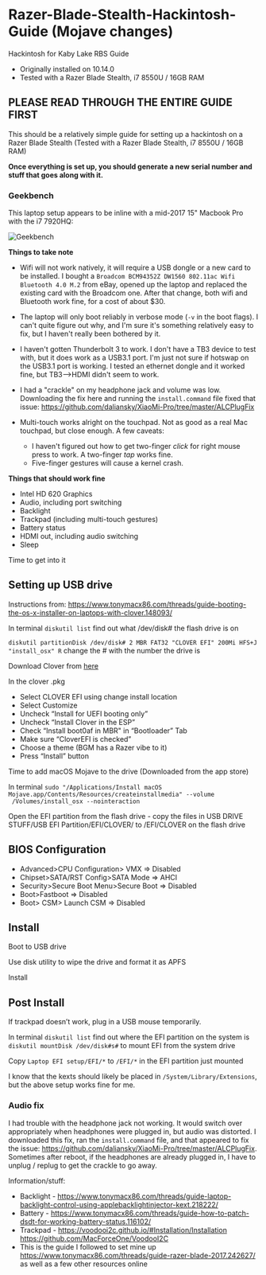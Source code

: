 # Razer-Blade-Stealth-Hackintosh-Guide (Mojave changes)
Hackintosh for Kaby Lake RBS Guide

* Originally installed on 10.14.0
* Tested with a Razer Blade Stealth, i7 8550U / 16GB RAM

## **PLEASE READ THROUGH THE ENTIRE GUIDE FIRST**

This should be a relatively simple guide for setting up a hackintosh on a Razer Blade Stealth (Tested with a Razer Blade Stealth, i7 8550U / 16GB RAM) 

**Once everything is set up, you should generate a new serial number and stuff that goes along with it.**

### Geekbench

This laptop setup appears to be inline with a mid-2017 15" Macbook Pro with the i7 7920HQ:

![Geekbench](https://www.dropbox.com/s/v2hhia23azd11wu/Screen%20Shot%202018-10-25%20at%2010.22.17%20am.png?raw=1)


**Things to take note**

* Wifi will not work natively, it will require a USB dongle or a new card to be installed. I bought a `Broadcom BCM94352Z DW1560 802.11ac Wifi Bluetooth 4.0 M.2` from eBay, opened up the laptop and replaced the existing card with the Broadcom one.  After that change, both wifi and Bluetooth work fine, for a cost of about $30.

* The laptop will only boot reliably in verbose mode (`-v` in the boot flags).  I can't quite figure out why, and I'm sure it's something relatively easy to fix, but I haven't really been bothered by it.

* I haven't gotten Thunderbolt 3 to work.  I don't have a TB3 device to test with, but it does work as a USB3.1 port.  I'm just not sure if hotswap on the USB3.1 port is working.  I tested an ethernet dongle and it worked fine, but TB3-->HDMI didn't seem to work.

* I had a "crackle" on my headphone jack and volume was low.  Downloading the fix here and running the `install.command` file fixed that issue:  https://github.com/daliansky/XiaoMi-Pro/tree/master/ALCPlugFix

* Multi-touch works alright on the touchpad.  Not as good as a real Mac touchpad, but close enough.  A few caveats:
  * I haven't figured out how to get two-finger *click* for right mouse press to work.  A two-finger *tap* works fine.
  * Five-finger gestures will cause a kernel crash.  

**Things that should work fine**
	
* Intel HD 620 Graphics
* Audio, including port switching
* Backlight
* Trackpad (including multi-touch gestures)
* Battery status
* HDMI out, including audio switching
* Sleep

Time to get into it

## **Setting up USB drive**

Instructions from: https://www.tonymacx86.com/threads/guide-booting-the-os-x-installer-on-laptops-with-clover.148093/

In terminal
`diskutil list` find out what /dev/disk# the flash drive is on

`diskutil partitionDisk /dev/disk# 2 MBR FAT32 "CLOVER EFI" 200Mi HFS+J "install_osx" R` change the # with the number the drive is

Download Clover from [here](https://sourceforge.net/projects/cloverefiboot/)

In the clover .pkg

* Select CLOVER EFI using change install location
* Select Customize
* Uncheck “Install for UEFI booting only”
* Uncheck “Install Clover in the ESP”
* Check “Install boot0af in MBR" in “Bootloader” Tab
* Make sure “CloverEFI is checked”
* Choose a theme (BGM has a Razer vibe to it)
* Press “Install” button


Time to add macOS Mojave to the drive (Downloaded from the app store)

In terminal
`sudo "/Applications/Install macOS Mojave.app/Contents/Resources/createinstallmedia" --volume  /Volumes/install_osx --nointeraction`


Open the EFI partition from the flash drive - copy the files in USB DRIVE STUFF/USB EFI Partition/EFI/CLOVER/ to /EFI/CLOVER on the flash drive

## **BIOS Configuration**

* Advanced>CPU Configuration> VMX => Disabled
* Chipset>SATA/RST Config>SATA Mode => AHCI
* Security>Secure Boot Menu>Secure Boot => Disabled
* Boot>Fastboot => Disabled
* Boot> CSM> Launch CSM => Disabled


## **Install**

Boot to USB drive

Use disk utility to wipe the drive and format it as APFS

Install

## **Post Install**

If trackpad doesn’t work, plug in a USB mouse temporarily.

In terminal
`diskutil list` find out where the EFI partition on the system is
`diskutil mountDisk /dev/disk#s#` to mount EFI from the system drive

Copy `Laptop EFI setup/EFI/*` to `/EFI/*` in the EFI partition just mounted

I know that the kexts should likely be placed in `/System/Library/Extensions`, but the above setup works fine for me.

### Audio fix

I had trouble with the headphone jack not working.  It would switch over appropriately when headphones were plugged in, but audio was distorted.  I downloaded this fix, ran the `install.command` file, and that appeared to fix the issue:  https://github.com/daliansky/XiaoMi-Pro/tree/master/ALCPlugFix.  Sometimes after reboot, if the headphones are already plugged in, I have to unplug / replug to get the crackle to go away.

Information/stuff: 

* Backlight - https://www.tonymacx86.com/threads/guide-laptop-backlight-control-using-applebacklightinjector-kext.218222/
* Battery - https://www.tonymacx86.com/threads/guide-how-to-patch-dsdt-for-working-battery-status.116102/
* Trackpad - https://voodooi2c.github.io/#Installation/Installation https://github.com/MacForceOne/VoodooI2C	
* This is the guide I followed to set mine up https://www.tonymacx86.com/threads/guide-razer-blade-2017.242627/ as well as a few other resources online
